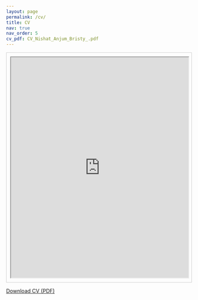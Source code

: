 ```yaml
---
layout: page
permalink: /cv/
title: CV
nav: true
nav_order: 5
cv_pdf: CV_Nishat_Anjum_Bristy_.pdf
---
```


<div style="border: 1px solid #ccc; padding: 10px; text-align: center;">
    <iframe src="https://github.com/nishatbristy007/nishatbristy007.github.io/blob/master/assets/pdf/CV_Nishat_Anjum_Bristy_.pdf" width="100%" height="600px"></iframe>
</div>

[Download CV (PDF)](https://github.com/nishatbristy007/nishatbristy007.github.io/blob/master/assets/pdf/CV_Nishat_Anjum_Bristy_.pdf)


